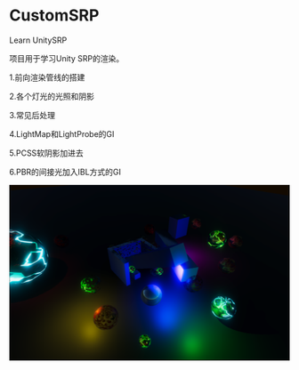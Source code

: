 # CustomSRP
 Learn UnitySRP 

项目用于学习Unity SRP的渲染。

1.前向渲染管线的搭建

2.各个灯光的光照和阴影

3.常见后处理

4.LightMap和LightProbe的GI

5.PCSS软阴影加进去

6.PBR的间接光加入IBL方式的GI





![Image text](https://github.com/AHappyFun/CustomSRP/blob/master/readme/r1.png)
